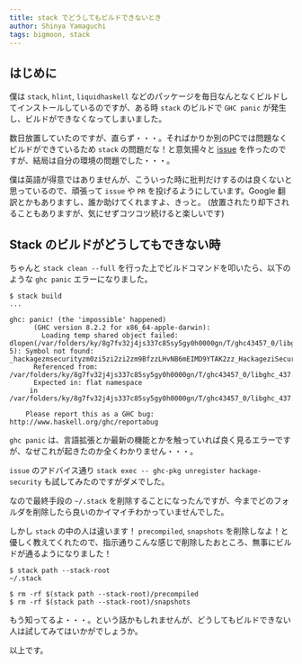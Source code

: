 ```yaml
---
title: stack でどうしてもビルドできないとき
author: Shinya Yamaguchi
tags: bigmoon, stack
---
```


## はじめに

僕は `stack`, `hlint`, `liquidhaskell` などのパッケージを毎日なんとなくビルドしてインストールしているのですが、ある時 `stack` のビルドで `GHC panic` が発生し、ビルドができなくなってしまいました。

数日放置していたのですが、直らず・・・。そればかりか別のPCでは問題なくビルドができているため `stack` の問題だな！と意気揚々と [issue](https://github.com/commercialhaskell/stack/issues/3876) を作ったのですが、結局は自分の環境の問題でした・・・。

僕は英語が得意ではありませんが、こういった時に批判だけするのは良くないと思っているので、頑張って `issue` や `PR` を投げるようにしています。Google 翻訳とかもありますし、誰か助けてくれますよ、きっと。 (放置されたり却下されることもありますが、気にせずコツコツ続けると楽しいです)

<!--more-->

## Stack のビルドがどうしてもできない時

ちゃんと `stack clean --full` を行った上でビルドコマンドを叩いたら、以下のような `ghc panic` エラーになりました。

```shell
$ stack build
...

ghc: panic! (the 'impossible' happened)
      (GHC version 8.2.2 for x86_64-apple-darwin):
    	Loading temp shared object failed: dlopen(/var/folders/ky/8g7fv32j4js337c85sy5gy0h0000gn/T/ghc43457_0/libghc_437.dylib, 5): Symbol not found: _hackagezmsecurityzm0zi5zi2zi2zm9BfzzLHvNB6mEIMD9YTAK2zz_HackageziSecurityziUtilziChecked_zdwthrowChecked_closure
      Referenced from: /var/folders/ky/8g7fv32j4js337c85sy5gy0h0000gn/T/ghc43457_0/libghc_437.dylib
      Expected in: flat namespace
     in /var/folders/ky/8g7fv32j4js337c85sy5gy0h0000gn/T/ghc43457_0/libghc_437.dylib

    Please report this as a GHC bug:  http://www.haskell.org/ghc/reportabug
```

`ghc panic` は、言語拡張とか最新の機能とかを触っていれば良く見るエラーですが、なぜこれが起きたのか全くわかりません・・・。

`issue` のアドバイス通り `stack exec -- ghc-pkg unregister hackage-security` も試してみたのですがダメでした。

なので最終手段の `~/.stack` を削除することになったんですが、今までどのフォルダを削除したら良いのかイマイチわかっていませんでした。

しかし `stack` の中の人は違います！ `precompiled`, `snapshots` を削除しなよ！と優しく教えてくれたので、指示通りこんな感じで削除したおところ、無事にビルドが通るようになりました！

```shell
$ stack path --stack-root
~/.stack

$ rm -rf $(stack path --stack-root)/precompiled
$ rm -rf $(stack path --stack-root)/snapshots
```

もう知ってるよ・・・。という話かもしれませんが、どうしてもビルドできない人は試してみてはいかがでしょうか。

以上です。